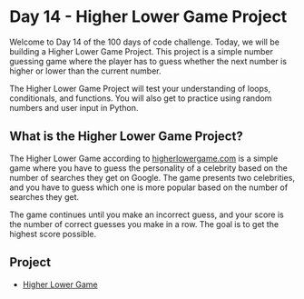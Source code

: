 # Day 14 - Higher Lower Game Project

Welcome to Day 14 of the 100 days of code challenge. Today, we will be building a Higher Lower Game Project. This project is a simple number guessing game where the player has to guess whether the next number is higher or lower than the current number.

The Higher Lower Game Project will test your understanding of loops, conditionals, and functions. You will also get to practice using random numbers and user input in Python.

## What is the Higher Lower Game Project?

The Higher Lower Game according to [higherlowergame.com](https://www.higherlowergame.com/) is a simple game where you have to guess the personality of a celebrity based on the number of searches they get on Google. The game presents two celebrities, and you have to guess which one is more popular based on the number of searches they get.

The game continues until you make an incorrect guess, and your score is the number of correct guesses you make in a row. The goal is to get the highest score possible.

## Project

- [Higher Lower Game](./project/instructions.md)
